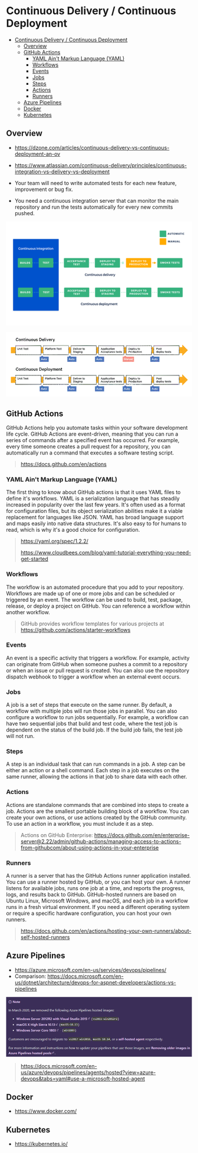 # Continuous Delivery / Continuous Deployment

- [Continuous Delivery / Continuous Deployment](#continuous-delivery--continuous-deployment)
  - [Overview](#overview)
  - [GitHub Actions](#github-actions)
    - [YAML Ain't Markup Language (YAML)](#yaml-aint-markup-language-yaml)
    - [Workflows](#workflows)
    - [Events](#events)
    - [Jobs](#jobs)
    - [Steps](#steps)
    - [Actions](#actions)
    - [Runners](#runners)
  - [Azure Pipelines](#azure-pipelines)
  - [Docker](#docker)
  - [Kubernetes](#kubernetes)

## Overview

- https://dzone.com/articles/continuous-delivery-vs-continuous-deployment-an-ov
- https://www.atlassian.com/continuous-delivery/principles/continuous-integration-vs-delivery-vs-deployment

- Your team will need to write automated tests for each new feature, improvement or bug fix.
- You need a continuous integration server that can monitor the main repository and run the tests automatically for every new commits pushed.

![CI/CD](resources/ci_cd.jpg)

![CI/CD](resources/continuous_diagram.jpg)

## GitHub Actions

GitHub Actions help you automate tasks within your software development life cycle. GitHub Actions are event-driven, meaning that you can run a series of commands after a specified event has occurred. For example, every time someone creates a pull request for a repository, you can automatically run a command that executes a software testing script.

> https://docs.github.com/en/actions

### YAML Ain't Markup Language (YAML)

The first thing to know about GitHub actions is that it uses YAML files to define it's workflows. YAML is a serialization language that has steadily increased in popularity over the last few years. It's often used as a format for configuration files, but its object serialization abilities make it a viable replacement for languages like JSON. YAML has broad language support and maps easily into native data structures. It's also easy to for humans to read, which is why it's a good choice for configuration.

> https://yaml.org/spec/1.2.2/
> 
> https://www.cloudbees.com/blog/yaml-tutorial-everything-you-need-get-started

###  Workflows

The workflow is an automated procedure that you add to your repository. Workflows are made up of one or more jobs and can be scheduled or triggered by an event. The workflow can be used to build, test, package, release, or deploy a project on GitHub. You can reference a workflow within another workflow.

> GitHub provides workflow templates for various projects at https://github.com/actions/starter-workflows

### Events

An event is a specific activity that triggers a workflow. For example, activity can originate from GitHub when someone pushes a commit to a repository or when an issue or pull request is created. You can also use the repository dispatch webhook to trigger a workflow when an external event occurs.

###  Jobs

A job is a set of steps that execute on the same runner. By default, a workflow with multiple jobs will run those jobs in parallel. You can also configure a workflow to run jobs sequentially. For example, a workflow can have two sequential jobs that build and test code, where the test job is dependent on the status of the build job. If the build job fails, the test job will not run.

### Steps

A step is an individual task that can run commands in a job. A step can be either an action or a shell command. Each step in a job executes on the same runner, allowing the actions in that job to share data with each other.

###  Actions

Actions are standalone commands that are combined into steps to create a job. Actions are the smallest portable building block of a workflow. You can create your own actions, or use actions created by the GitHub community. To use an action in a workflow, you must include it as a step.

> Actions on GitHub Enterprise: https://docs.github.com/en/enterprise-server@2.22/admin/github-actions/managing-access-to-actions-from-githubcom/about-using-actions-in-your-enterprise

###  Runners

A runner is a server that has the GitHub Actions runner application installed. You can use a runner hosted by GitHub, or you can host your own. A runner listens for available jobs, runs one job at a time, and reports the progress, logs, and results back to GitHub. GitHub-hosted runners are based on Ubuntu Linux, Microsoft Windows, and macOS, and each job in a workflow runs in a fresh virtual environment. If you need a different operating system or require a specific hardware configuration, you can host your own runners.

> https://docs.github.com/en/actions/hosting-your-own-runners/about-self-hosted-runners

## Azure Pipelines

- https://azure.microsoft.com/en-us/services/devops/pipelines/
- Comparison: https://docs.microsoft.com/en-us/dotnet/architecture/devops-for-aspnet-developers/actions-vs-pipelines

![Azure Removal Note](resources/azure-pipelines-removed-note.png)
 > https://docs.microsoft.com/en-us/azure/devops/pipelines/agents/hosted?view=azure-devops&tabs=yaml#use-a-microsoft-hosted-agent

## Docker

- https://www.docker.com/

## Kubernetes

- https://kubernetes.io/
